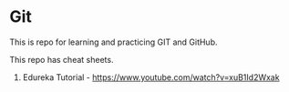 # Git

This is repo for learning and practicing GIT and GitHub.

This repo has cheat sheets.

1) Edureka Tutorial - https://www.youtube.com/watch?v=xuB1Id2Wxak
